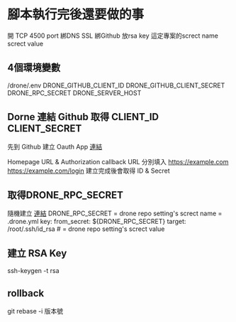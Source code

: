# 腳本執行完後還要做的事
開 TCP 4500 port
綁DNS
SSL
綁Github
放rsa key
這定專案的screct name screct value

## 4個環境變數
/drone/.env
DRONE_GITHUB_CLIENT_ID
DRONE_GITHUB_CLIENT_SECRET
DRONE_RPC_SECRET
DRONE_SERVER_HOST

## Dorne 連結 Github 取得 CLIENT_ID CLIENT_SECRET
先到 Github 建立 Oauth App [連結](https://github.com/settings/developers)

Homepage URL & Authorization callback URL
分別填入
https://example.com
https://example.com/login
建立完成後會取得 ID & Secret
 
## 取得DRONE_RPC_SECRET
隨機建立 [連結](https://correcthorsebatterystaple.net/)
DRONE_RPC_SECRET = drone repo setting's screct name
= .drone.yml
key:
	from_secret: ${DRONE_RPC_SECRET}
target: /root/.ssh/id_rsa	# = drone repo setting's screct value

## 建立 RSA Key
ssh-keygen -t rsa

## rollback
git rebase -i 版本號